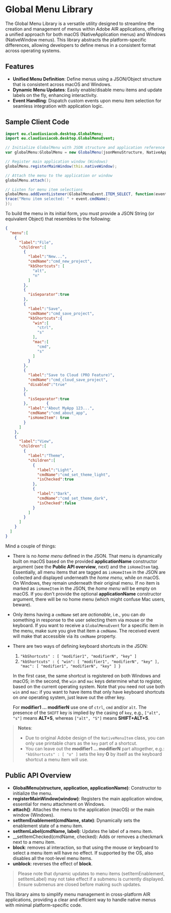 # Global Menu Library

The Global Menu Library is a versatile utility designed to streamline the creation and management of menus within Adobe AIR applications, offering a unified approach for both macOS (NativeApplication menus) and Windows (NativeWindow menus). This library abstracts the platform-specific differences, allowing developers to define menus in a consistent format across operating systems.

## Features
* __Unified Menu Definition__: Define menus using a JSON/Object structure that is consistent across macOS and Windows.
* __Dynamic Menu Updates__: Easily enable/disable menu items and update labels on the fly, enhancing interactivity.
* __Event Handling__: Dispatch custom events upon menu item selection for seamless integration with application logic.

## Sample Client Code

```actionscript
import eu.claudiusiacob.desktop.GlobalMenu;
import eu.claudiusiacob.desktop.GlobalMenuEvent;

// Initialize GlobalMenu with JSON structure and application reference
var globalMenu:GlobalMenu = new GlobalMenu(jsonMenuStructure, NativeApplication.nativeApplication, "MyApp");

// Register main application window (Windows)
globalMenu.registerMainWindow(this.nativeWindow);

// Attach the menu to the application or window
globalMenu.attach();

// Listen for menu item selections
globalMenu.addEventListener(GlobalMenuEvent.ITEM_SELECT, function(event:GlobalMenuEvent):void {
trace("Menu item selected: " + event.cmdName);
});
```

To build the menu in its initial form, you must provide a JSON String (or equivalent Object) that resembles to the following:

```json
{
  "menu":[
    {
      "label":"File",
      "children":[
        {
          "label":"New...",
          "cmdName":"cmd_new_project",
          "kbShortcuts": [
            "alt",
            "n"
          ]
        },
        {
          "isSeparator":true
        },
        {
          "label":"Save",
          "cmdName":"cmd_save_project",
          "kbShortcuts":{
            "win":[
              "ctrl",
              "s"
            ],
            "mac":[
              "cmd",
              "s"
            ]
          }
        },
        {
          "label":"Save to Cloud (PRO Feature)",
          "cmdName":"cmd_cloud_save_project",
          "disabled":"true"
        },
        {
          "isSeparator":true
        },        {
          "label":"About MyApp 123...",
          "cmdName":"cmd_about_app",
          "isHomeItem": true
        }
      ]
    },
    {
      "label":"View",
      "children":[
        {
          "label":"Theme",
          "children":[
            {
              "label":"Light",
              "cmdName":"cmd_set_theme_light",
              "isChecked":true
            },
            {
              "label":"Dark",
              "cmdName":"cmd_set_theme_dark",
              "isChecked":false
            }
          ]
        }
      ]
    }
  ]
}
```

Mind a couple of things:
* There is no _home menu_ defined in the JSON. That menu is dynamically built on macOS based on the provided __applicationName__ constructor argument (see the __Public API overview__, next) and the `isHomeItem` tag. Essentially, all menu items that are tagged as `isHomeItem` in the JSON are collected and displayed underneath the _home menu_, while on macOS. On Windows, they remain underneath their original menu. If no item is marked as `isHomeItem` in the JSON, the _home menu_ will be empty on macOS. If you don't provide the optional __applicationName__ constructor argument, there will be no home menu (which might confuse Mac users, beware).
* Only items having a `cmdName` set are _actionable_, i.e., you can _do_ something in response to the user selecting them via mouse or the keyboard. If you want to receive a `GlobalMenuEvent` for a specific item in the menu, make sure you give that item a `cmdName`. The received event will make that accessible via its `cmdName` property.
* There are two ways of defining keyboard shortcuts in the JSON:
  1.  `"kbShortcuts" : [ "modifier1", "modifierN", "key" ]`
  2. `"kbShortcuts" : { "win": [ "modifier1", "modifierN", "key" ], "mac": [ "modifier1", "modifierN", "key" ] }`

  In the first case, the same shortcut is registered on both Windows and macOS; in the second, the `win` and `mac` keys determine what to register, based on the current operating system. Note that you need not use both `win` and `mac`: if you want to have items that only have keyboard shortcuts on _one_ operating system, just leave out the other key.

  For __modifier1 ... modifierN__ use one of `ctrl`, `cmd` and/or `alt`. The presence of the `SHIFT` key is implied by the casing of `key`, e.g., `["alt", "s"]` means __ALT+S__, whereas `["alt", "S"]` means __SHIFT+ALT+S__. 
> __Notes__:
> * Due to original Adobe design of the `NativeMenuItem` class, you can only use printable chars as the `key` part of a shortcut.
> * You can leave out the __modifier1 ... modifierN__ part altogether, e.g.: `"kbShortcuts" : [ "o" ]` sets the key __O__ by itself as the keyboard shortcut a menu item will use.

## Public API Overview
* __GlobalMenu(structure, application, applicationName)__: Constructor to initialize the menu.
* __registerMainWindow(window)__: Registers the main application window, essential for menu attachment on Windows.
* __attach()__: Attaches the menu to the application (macOS) or the main window (Windows).
* __setItemEnablement(cmdName, state)__: Dynamically sets the enablement state of a menu item.
* __setItemLabel(cmdName, label)__: Updates the label of a menu item.
* __setItemChecked(cmdName, checked): Adds or removes a checkmark next to a menu item.
* __block__: removes al interaction, so that using the mouse or keyboard to select a menu item will have no effect. If supported by the OS, also disables all the root-level menu items.
* __unblock__: reverses the effect of __block__. 
> Please note that dynamic updates to menu items (setItemEnablement, setItemLabel) may not take effect if a submenu is currently displayed. Ensure submenus are closed before making such updates.

This library aims to simplify menu management in cross-platform AIR applications, providing a clear and efficient way to handle native menus with minimal platform-specific code.